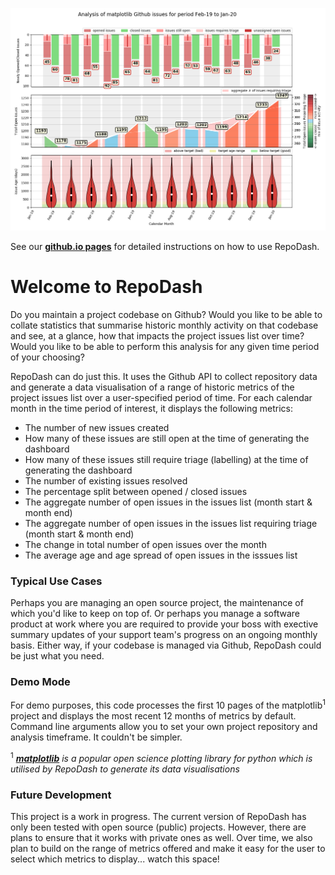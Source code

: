 ![Screenshot](docs/images/RepoDash_screenshot.png)

See our <a href="https://laurencemolloy.github.io/RepoDash/"><strong>github.io pages</strong></a> 
for detailed instructions on how to use RepoDash.

<h1>Welcome to RepoDash</h1>

<p>Do you maintain a project codebase on Github? Would you like to be able to collate statistics 
that summarise historic monthly activity on that codebase and see, at a glance, how that impacts 
the project issues list over time? Would you like to be able to perform this analysis for any 
given time period of your choosing?</p>

<p>RepoDash can do just this. It uses the Github API to collect repository data and generate a 
data visualisation of a range of historic metrics of the project issues list over a user-specified 
period of time. For each calendar month in the time period of interest, it displays the following 
metrics:</p>

<p>
<ul>
<li>The number of new issues created</li>
<li>How many of these issues are still open at the time of generating the dashboard</li>
<li>How many of these issues still require triage (labelling) at the time of generating the dashboard</li>
<li>The number of existing issues resolved</li>
<li>The percentage split between opened / closed issues</li>
<li>The aggregate number of open issues in the issues list (month start & month end)</li>
<li>The aggregate number of open issues in the issues list requiring triage (month start & month end)</li>
<li>The change in total number of open issues over the month</li>
<li>The average age and age spread of open issues in the isssues list</li>
</ul>
</p> 

<h3>Typical Use Cases</h3>

<p>Perhaps you are managing an open source project, the maintenance of which you'd like to keep on top 
of. Or perhaps you manage a software product at work where you are required to provide your boss with 
exective summary updates of your support team's progress on an ongoing monthly basis. Either way, if 
your codebase is managed via Github, RepoDash could be just what you need.</p>

<h3>Demo Mode</h3>

<p>For demo purposes, this code processes the first 10 pages of the matplotlib<sup>1</sup> project and 
displays the most recent 12 months of metrics by default. Command line arguments allow you to set your
own project repository and analysis timeframe. It couldn't be simpler.</p>

<sup>1</sup> *<a href="https://matplotlib.org/"><strong>matplotlib</strong></a> is a popular open science 
plotting library for python which is utilised by RepoDash to generate its data visualisations*

<h3>Future Development</h3>

<p>This project is a work in progress. The current version of RepoDash has only been tested with open 
source (public) projects. However, there are plans to ensure that it works with private ones as well. 
Over time, we also plan to build on the range of metrics offered and make it easy for the user to select 
which metrics to display... watch this space!</p>
